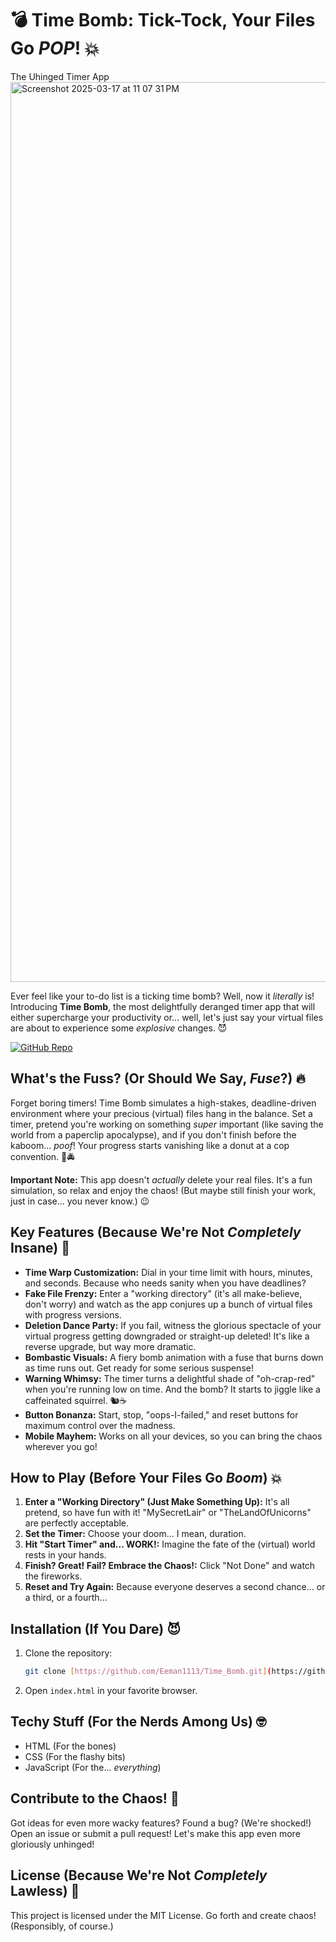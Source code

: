 # 💣 Time Bomb: Tick-Tock, Your Files Go *POP*! 💥
The Uhinged Timer App
<img width="1440" alt="Screenshot 2025-03-17 at 11 07 31 PM" src="https://github.com/user-attachments/assets/ffefb719-7b54-45ae-a0c7-71988cb0190b" />

Ever feel like your to-do list is a ticking time bomb? Well, now it *literally* is! Introducing **Time Bomb**, the most delightfully deranged timer app that will either supercharge your productivity or... well, let's just say your virtual files are about to experience some *explosive* changes. 😈

[![GitHub Repo](https://img.shields.io/badge/GitHub-Repo-blue?style=for-the-badge&logo=github)](https://github.com/Eeman1113/Time_Bomb.git)

## What's the Fuss? (Or Should We Say, *Fuse*?) 🔥

Forget boring timers! Time Bomb simulates a high-stakes, deadline-driven environment where your precious (virtual) files hang in the balance. Set a timer, pretend you're working on something *super* important (like saving the world from a paperclip apocalypse), and if you don't finish before the kaboom... *poof*! Your progress starts vanishing like a donut at a cop convention. 🍩🚔

**Important Note:** This app doesn't *actually* delete your real files. It's a fun simulation, so relax and enjoy the chaos! (But maybe still finish your work, just in case... you never know.) 😉

## Key Features (Because We're Not *Completely* Insane) 🤪

* **Time Warp Customization:** Dial in your time limit with hours, minutes, and seconds. Because who needs sanity when you have deadlines?
* **Fake File Frenzy:** Enter a "working directory" (it's all make-believe, don't worry) and watch as the app conjures up a bunch of virtual files with progress versions.
* **Deletion Dance Party:** If you fail, witness the glorious spectacle of your virtual progress getting downgraded or straight-up deleted! It's like a reverse upgrade, but way more dramatic.
* **Bombastic Visuals:** A fiery bomb animation with a fuse that burns down as time runs out. Get ready for some serious suspense!
* **Warning Whimsy:** The timer turns a delightful shade of "oh-crap-red" when you're running low on time. And the bomb? It starts to jiggle like a caffeinated squirrel. 🐿️☕
* **Button Bonanza:** Start, stop, "oops-I-failed," and reset buttons for maximum control over the madness.
* **Mobile Mayhem:** Works on all your devices, so you can bring the chaos wherever you go!

## How to Play (Before Your Files Go *Boom*) 💥

1.  **Enter a "Working Directory" (Just Make Something Up):** It's all pretend, so have fun with it! "MySecretLair" or "TheLandOfUnicorns" are perfectly acceptable.
2.  **Set the Timer:** Choose your doom... I mean, duration.
3.  **Hit "Start Timer" and... WORK!:** Imagine the fate of the (virtual) world rests in your hands.
4.  **Finish? Great! Fail? Embrace the Chaos!:** Click "Not Done" and watch the fireworks.
5.  **Reset and Try Again:** Because everyone deserves a second chance... or a third, or a fourth...

## Installation (If You Dare) 😈

1.  Clone the repository:

    ```bash
    git clone [https://github.com/Eeman1113/Time_Bomb.git](https://github.com/Eeman1113/Time_Bomb.git)
    ```

2.  Open `index.html` in your favorite browser.

## Techy Stuff (For the Nerds Among Us) 🤓

* HTML (For the bones)
* CSS (For the flashy bits)
* JavaScript (For the... *everything*)

## Contribute to the Chaos! 🤪

Got ideas for even more wacky features? Found a bug? (We're shocked!) Open an issue or submit a pull request! Let's make this app even more gloriously unhinged!

## License (Because We're Not *Completely* Lawless) 📜

This project is licensed under the MIT License. Go forth and create chaos! (Responsibly, of course.)
